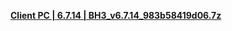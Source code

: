 **[Client PC | 6.7.14 | BH3_v6.7.14_983b58419d06.7z ](https://bh3rd-beta.bh3.com/ptpublic/Beta/20230526111508_Bu5ckT6LPyqYMAmK/BH3_v6.7.14_983b58419d06.7z)**
